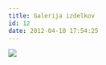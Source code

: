 ```yaml
---
title: Galerija izdelkov
id: 12
date: 2012-04-18 17:54:25
---
```


![](http://www.laserstvomakuc.si/nextgen-attach_to_post/preview/id--341)